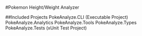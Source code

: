 #Pokemon Height/Weight Analyzer

##Included Projects
PokeAnalyze.CLI (Executable Project)
PokeAnalyze.Analytics
PokeAnalyze.Tools
PokeAnalyze.Types
PokeAnalyze.Tests (xUnit Test Project)